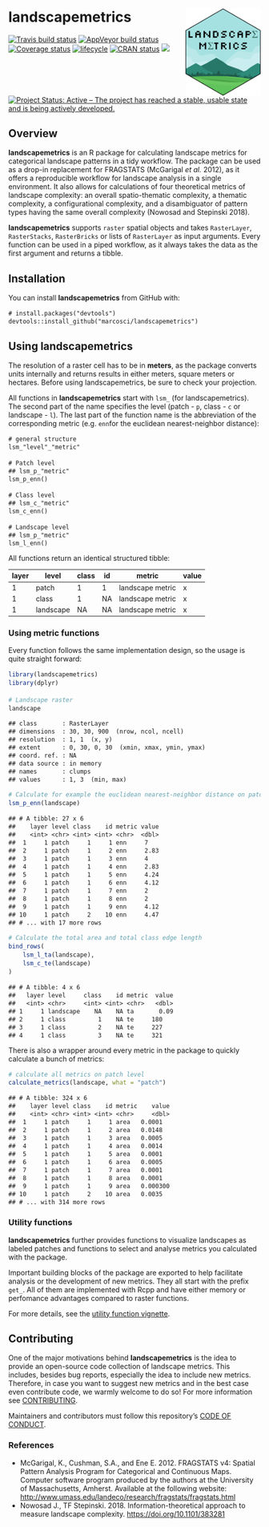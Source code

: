 
<!-- README.md is generated from README.Rmd. Please edit that file -->

# landscapemetrics <img src="man/figures/logo.png" align="right" width="150" />

[![Travis build
status](https://travis-ci.org/marcosci/landscapemetrics.svg?branch=master)](https://travis-ci.org/marcosci/landscapemetrics)
[![AppVeyor build
status](https://ci.appveyor.com/api/projects/status/github/marcosci/landscapemetrics?branch=master&svg=true)](https://ci.appveyor.com/project/marcosci/landscapemetrics)
[![Coverage
status](https://codecov.io/gh/marcosci/landscapemetrics/branch/master/graph/badge.svg)](https://codecov.io/github/marcosci/landscapemetrics?branch=master)
[![lifecycle](https://img.shields.io/badge/lifecycle-maturing-blue.svg)](https://www.tidyverse.org/lifecycle/#maturing)
[![CRAN
status](https://www.r-pkg.org/badges/version/landscapemetrics)](https://cran.r-project.org/package=landscapemetrics)
[![](http://cranlogs.r-pkg.org/badges/grand-total/landscapemetrics)](http://cran.rstudio.com/web/packages/landscapemetrics/index.html)
[![Project Status: Active – The project has reached a stable, usable
state and is being actively
developed.](http://www.repostatus.org/badges/latest/active.svg)](http://www.repostatus.org/#active)

## Overview

**landscapemetrics** is an R package for calculating landscape metrics
for categorical landscape patterns in a tidy workflow. The package can
be used as a drop-in replacement for FRAGSTATS (McGarigal *et al.*
2012), as it offers a reproducible workflow for landscape analysis in a
single environment. It also allows for calculations of four theoretical
metrics of landscape complexity: an overall spatio-thematic complexity,
a thematic complexity, a configurational complexity, and a disambiguator
of pattern types having the same overall complexity (Nowosad and
Stepinski 2018).

**landscapemetrics** supports `raster` spatial objects and takes
`RasterLayer`, `RasterStacks`, `RasterBricks` or lists of `RasterLayer`
as input arguments. Every function can be used in a piped workflow, as
it always takes the data as the first argument and returns a tibble.

## Installation

You can install **landscapemetrics** from GitHub with:

    # install.packages("devtools")
    devtools::install_github("marcosci/landscapemetrics")

## Using landscapemetrics

The resolution of a raster cell has to be in **meters**, as the package
converts units internally and returns results in either meters, square
meters or hectares. Before using landscapemetrics, be sure to check your
projection.

All functions in **landscapemetrics** start with `lsm_` (for
landscapemetrics). The second part of the name specifies the level
(patch - `p`, class - `c` or landscape - `l`). The last part of the
function name is the abbreviation of the corresponding metric (e.g.
`enn`for the euclidean nearest-neighbor distance):

    # general structure
    lsm_"level"_"metric"
    
    # Patch level
    ## lsm_p_"metric"
    lsm_p_enn()
    
    # Class level
    ## lsm_c_"metric"
    lsm_c_enn()
    
    # Landscape level
    ## lsm_p_"metric"
    lsm_l_enn()

All functions return an identical structured tibble:

<center>

<p style="text-align:center;">

| layer | level     | class | id | metric           | value |
| ----- | --------- | ----- | -- | ---------------- | ----- |
| 1     | patch     | 1     | 1  | landscape metric | x     |
| 1     | class     | 1     | NA | landscape metric | x     |
| 1     | landscape | NA    | NA | landscape metric | x     |

</p>

</center>

### Using metric functions

Every function follows the same implementation design, so the usage is
quite straight forward:

``` r
library(landscapemetrics)
library(dplyr)

# Landscape raster
landscape
```

    ## class       : RasterLayer 
    ## dimensions  : 30, 30, 900  (nrow, ncol, ncell)
    ## resolution  : 1, 1  (x, y)
    ## extent      : 0, 30, 0, 30  (xmin, xmax, ymin, ymax)
    ## coord. ref. : NA 
    ## data source : in memory
    ## names       : clumps 
    ## values      : 1, 3  (min, max)

``` r
# Calculate for example the euclidean nearest-neighbor distance on patch level
lsm_p_enn(landscape)
```

    ## # A tibble: 27 x 6
    ##    layer level class    id metric value
    ##    <int> <chr> <int> <int> <chr>  <dbl>
    ##  1     1 patch     1     1 enn     7   
    ##  2     1 patch     1     2 enn     2.83
    ##  3     1 patch     1     3 enn     4   
    ##  4     1 patch     1     4 enn     2.83
    ##  5     1 patch     1     5 enn     4.24
    ##  6     1 patch     1     6 enn     4.12
    ##  7     1 patch     1     7 enn     2   
    ##  8     1 patch     1     8 enn     2   
    ##  9     1 patch     1     9 enn     4.12
    ## 10     1 patch     2    10 enn     4.47
    ## # ... with 17 more rows

``` r
# Calculate the total area and total class edge length
bind_rows(
    lsm_l_ta(landscape), 
    lsm_c_te(landscape)
)
```

    ## # A tibble: 4 x 6
    ##   layer level     class    id metric  value
    ##   <int> <chr>     <int> <int> <chr>   <dbl>
    ## 1     1 landscape    NA    NA ta       0.09
    ## 2     1 class         1    NA te     180   
    ## 3     1 class         2    NA te     227   
    ## 4     1 class         3    NA te     321

There is also a wrapper around every metric in the package to quickly
calculate a bunch of metrics:

``` r
# calculate all metrics on patch level
calculate_metrics(landscape, what = "patch")
```

    ## # A tibble: 324 x 6
    ##    layer level class    id metric    value
    ##    <int> <chr> <int> <int> <chr>     <dbl>
    ##  1     1 patch     1     1 area   0.0001  
    ##  2     1 patch     1     2 area   0.0148  
    ##  3     1 patch     1     3 area   0.0005  
    ##  4     1 patch     1     4 area   0.0014  
    ##  5     1 patch     1     5 area   0.0001  
    ##  6     1 patch     1     6 area   0.0005  
    ##  7     1 patch     1     7 area   0.0001  
    ##  8     1 patch     1     8 area   0.0001  
    ##  9     1 patch     1     9 area   0.000300
    ## 10     1 patch     2    10 area   0.0035  
    ## # ... with 314 more rows

### Utility functions

**landscapemetrics** further provides functions to visualize landscapes
as labeled patches and functions to select and analyse metrics you
calculated with the package.

Important building blocks of the package are exported to help facilitate
analysis or the development of new metrics. They all start with the
prefix `get_`. All of them are implemented with Rcpp and have either
memory or perfomance advantages compared to raster functions.

For more details, see the [utility function
vignette](https://marcosci.github.io/landscapemetrics/articles/articles/utility.html).

## Contributing

One of the major motivations behind **landscapemetrics** is the idea to
provide an open-source code collection of landscape metrics. This
includes, besides bug reports, especially the idea to include new
metrics. Therefore, in case you want to suggest new metrics and in the
best case even contribute code, we warmly welcome to do so\! For more
information see [CONTRIBUTING](CONTRIBUTING.md).

Maintainers and contributors must follow this repository’s [CODE OF
CONDUCT](CODE_OF_CONDUCT.md).

### References

  - McGarigal, K., Cushman, S.A., and Ene E. 2012. FRAGSTATS v4: Spatial
    Pattern Analysis Program for Categorical and Continuous Maps.
    Computer software program produced by the authors at the University
    of Massachusetts, Amherst. Available at the following website:
    <http://www.umass.edu/landeco/research/fragstats/fragstats.html>
  - Nowosad J., TF Stepinski. 2018. Information-theoretical approach to
    measure landscape complexity. <https://doi.org/10.1101/383281>
